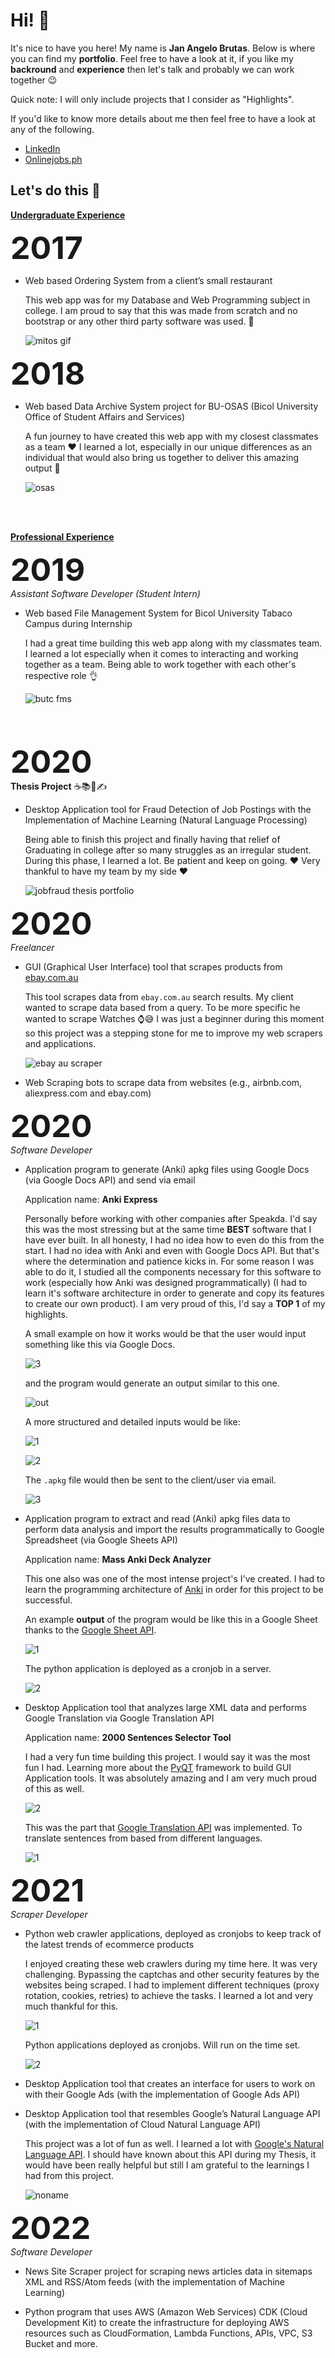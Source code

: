 <h1>Hi! 👋</h1>

It's nice to have you here! My name is **Jan Angelo Brutas**. Below is where you can find my **portfolio**. Feel free to have a look at it, if you like my **backround** and **experience** then let's talk and probably we can work together 😉

Quick note: I will only include projects that I consider as "Highlights".

If you'd like to know more details about me then feel free to have a look at any of the following.


- [LinkedIn](https://www.linkedin.com/in/janangelobrutas/)
- [Onlinejobs.ph](https://www.onlinejobs.ph/jobseekers/info/1209320)


<h2>Let's do this 💪</h2>

**<ins>Undergraduate Experience</ins>**  

<strong style='font-size: 50px;'>2017</strong>

- Web based Ordering System from a client’s small
restaurant  

  This web app was for my Database and Web Programming subject in college. I am proud to say that this was made from scratch and no bootstrap or any other third party
  software was used. 🤯
  
  ![mitos gif](https://user-images.githubusercontent.com/55988471/213910493-15850c8c-fa7b-4eaf-8b72-871d4749c25a.gif)


<strong style='font-size: 50px;'>2018</strong>  

- Web based Data Archive System project for BU-OSAS
(Bicol University Office of Student Affairs and Services)  

  A fun journey to have created this web app with my closest classmates as a team ❤️ I learned a lot, especially in our unique differences as an individual that would also bring us together to deliver this amazing output 🙏
  
  ![osas](https://user-images.githubusercontent.com/55988471/213911940-fc1f416b-0575-4739-b78c-c51c74433c58.gif)



<br/>
<br/>

**<ins>Professional Experience</ins>**

<strong style='font-size: 50px;'>2019</strong>  
*Assistant Software Developer (Student Intern)*

- Web based File Management System for Bicol
University Tabaco Campus during Internship  

   I had a great time building this web app along with my classmates team. I learned a lot especially when it comes to interacting and working together as a team. Being able to work together with each other's respective role 👌
  
  ![butc fms](https://user-images.githubusercontent.com/55988471/213910863-9f51c2aa-c7e9-4677-97ef-27410007c602.gif)



<br/>
<br/>


<strong style='font-size: 50px;'>2020</strong>  
**Thesis Project** ☕📚📖✍

- Desktop Application tool for Fraud Detection of Job
Postings with the Implementation of Machine
Learning (Natural Language Processing)  

  Being able to finish this project and finally having that relief of Graduating in college after so many struggles as an irregular student. During this phase,
  I learned a lot. Be patient and keep on going. ❤️ Very thankful to have my team by my side ❤️
  
  ![jobfraud thesis portfolio](https://user-images.githubusercontent.com/55988471/214731439-6b30dc20-cb99-4910-8f82-4989cef103e9.gif)



<strong style='font-size: 50px;'>2020</strong>  
*Freelancer*

- GUI (Graphical User Interface) tool that scrapes products from [ebay.com.au](https://www.ebay.com.au/)  

  This tool scrapes data from ``ebay.com.au`` search results. My client wanted to scrape data based from a query. To be more specific he wanted to scrape Watches ⌚😅
  I was just a beginner during this moment so this project was a stepping stone for me to improve my web scrapers and applications.
  
  ![ebay au scraper](https://user-images.githubusercontent.com/55988471/213906882-cdb8bd46-deff-4f05-a033-c81ae9a778a2.png)

- Web Scraping bots to scrape data from websites (e.g.,
airbnb.com, aliexpress.com and ebay.com)  



<strong style='font-size: 50px;'>2020</strong>  
*Software Developer*

- Application program to generate (Anki) apkg files
using Google Docs (via Google Docs API) and send via
email  

  Application name: **Anki Express**

  Personally before working with other companies after Speakda. I'd say this was the most stressing but at the same time **BEST** software that I have ever built. In all honesty, I had no idea how to even do this from the start. I had no idea with Anki and even with Google Docs API. But that's where the determination and patience kicks in. For some reason I was able to do it, I studied all the components necessary for this software to work (especially how Anki was designed programmatically) (I had to learn it's software architecture in order to generate and copy its features to create our own product). I am very proud of this, I'd say a **TOP 1** of my highlights.
  
  A small example on how it works would be that the user would input something like this via Google Docs.
  
  ![3](https://user-images.githubusercontent.com/55988471/214740263-c37d8704-0309-44ad-af3a-0b947b31de1c.png)  
  
  and the program would generate an output similar to this one.
  
  ![out](https://user-images.githubusercontent.com/55988471/214741177-f88e7b5a-bb8a-4bdc-9f22-27b564526905.png)
 
  
  A more structured and detailed inputs would be like:  
  
  ![1](https://user-images.githubusercontent.com/55988471/214741203-7aa11c67-773f-4938-85e6-0bcc923c0195.PNG)  
  
  ![2](https://user-images.githubusercontent.com/55988471/214741236-4c281cfb-6bd8-4962-927d-abded8f9363a.PNG)  
  
  The ``.apkg`` file would then be sent to the client/user via email.
  
  ![3](https://user-images.githubusercontent.com/55988471/215100781-46525ac0-ca7f-42dc-98da-b8c83ecb4eb9.png)


  


- Application program to extract and read (Anki) apkg
files data to perform data analysis and import the
results programmatically to Google Spreadsheet (via
Google Sheets API)  

  Application name: **Mass Anki Deck Analyzer**
  
  This one also was one of the most intense project's I've created. I had to learn the programming architecture of [Anki](https://apps.ankiweb.net/) in order for this project to be successful.
  
  An example **output** of the program would be like this in a Google Sheet thanks to the [Google Sheet API](https://developers.google.com/sheets/api/guides/concepts#:~:text=The%20Google%20Sheets%20API%20is,Update%20spreadsheet%20formatting).
  
  ![1](https://user-images.githubusercontent.com/55988471/215094685-67c7e605-5c8c-4c97-ad03-e1bfaf557b28.png)
  
  The python application is deployed as a cronjob in a server.
  
  ![2](https://user-images.githubusercontent.com/55988471/215095561-45a08d8f-0c12-4f87-be9a-044455d34c66.png)





- Desktop Application tool that analyzes large XML data
and performs Google Translation via Google
Translation API  

  Application name: **2000 Sentences Selector Tool**
  
  I had a very fun time building this project. I would say it was the most fun I had. Learning more about the [PyQT](https://riverbankcomputing.com/software/pyqt/) framework to build GUI Application tools. It was absolutely amazing and I am very much proud of this as well.
  
  ![2](https://user-images.githubusercontent.com/55988471/215100389-f2b7f1ba-461c-4430-b766-de83b522a721.png)
  
  This was the part that [Google Translation API](https://cloud.google.com/translate) was implemented. To translate sentences from based from different languages.
  
  ![1](https://user-images.githubusercontent.com/55988471/215099464-4ef5741d-a6f9-4ba7-8e53-5c98c82732b0.png)




<strong style='font-size: 50px;'>2021</strong>  
*Scraper Developer*  


- Python web crawler applications, deployed as
cronjobs to keep track of the latest trends of ecommerce products  

  I enjoyed creating these web crawlers during my time here. It was very challenging. Bypassing the captchas and other security features by the websites being scraped. I had to implement different techniques (proxy rotation, cookies, retries) to achieve the tasks. I learned a lot and very much thankful for this.
  
  ![1](https://user-images.githubusercontent.com/55988471/215110305-820f977d-b18e-4724-805b-e55f8a41b281.png)
  
  Python applications deployed as cronjobs. Will run on the time set.
  
  ![2](https://user-images.githubusercontent.com/55988471/215110709-c4e8d005-fba7-41f5-9898-9c4659704b8d.png)

- Desktop Application tool that creates an interface for
users to work on with their Google Ads (with the
implementation of Google Ads API)  


  

- Desktop Application tool that resembles Google’s
Natural Language API (with the implementation of
Cloud Natural Language API)  

   This project was a lot of fun as well. I learned a lot with [Google's Natural Language API](https://cloud.google.com/natural-language#section-2). I should have known about this API during my Thesis, it would have been really helpful but still I am grateful to the learnings I had from this project.
  
  ![noname](https://user-images.githubusercontent.com/55988471/215470894-8f79c326-6d73-478a-ab46-016ef8aa4164.png)


<strong style='font-size: 50px;'>2022</strong>  
*Software Developer*

- News Site Scraper project for scraping news articles
data in sitemaps XML and RSS/Atom feeds (with the
implementation of Machine Learning)

- Python program that uses AWS (Amazon Web
Services) CDK (Cloud Development Kit) to create the
infrastructure for deploying AWS resources such as
CloudFormation, Lambda Functions, APIs, VPC, S3
Bucket and more.

